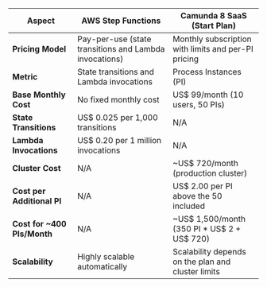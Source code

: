 | **Aspect**                  | **AWS Step Functions**                                 | **Camunda 8 SaaS (Start Plan)**                     |
| --------------------------- | ------------------------------------------------------ | --------------------------------------------------- |
| **Pricing Model**           | Pay-per-use (state transitions and Lambda invocations) | Monthly subscription with limits and per-PI pricing |
| **Metric**                  | State transitions and Lambda invocations               | Process Instances (PI)                              |
| **Base Monthly Cost**       | No fixed monthly cost                                  | US$ 99/month (10 users, 50 PIs)                     |
| **State Transitions**       | US$ 0.025 per 1,000 transitions                        | N/A                                                 |
| **Lambda Invocations**      | US$ 0.20 per 1 million invocations                     | N/A                                                 |
| **Cluster Cost**            | N/A                                                    | ~US$ 720/month (production cluster)                 |
| **Cost per Additional PI**  | N/A                                                    | US$ 2.00 per PI above the 50 included               |
| **Cost for ~400 PIs/Month** | N/A                                                    | ~US$ 1,500/month (350 PI \* US$ 2 + US$ 720)        |
| **Scalability**             | Highly scalable automatically                          | Scalability depends on the plan and cluster limits  |

